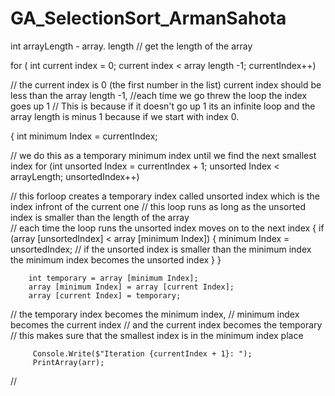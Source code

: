 # GA_SelectionSort_ArmanSahota

int arrayLength - array. length // get the length of the array

for ( int current index = 0; current index < array length -1; currentIndex++)

// the current index is 0 (the first number in the list) current index should be less than the array length -1,
//each time we go threw the loop the index goes up 1
// This is because if it doesn't go up 1 its an infinite loop and the array length is minus 1 because if we start with index 0.

{ int minimum Index = currentIndex;

// we do this as a temporary minimum index until we find the next smallest index
for (int unsorted Index = currentIndex + 1; unsorted Index < arrayLength; unsortedIndex++)

// this forloop creates a temporary index called unsorted index which is the index infront of the current one
// this loop runs as long as the unsorted index is smaller than the length of the array\
// each time the loop runs the unsorted index moves on to the next index
		{
		    if (array [unsortedIndex] < array [minimum Index])
			{
			    minimum Index = unsortedIndex; 
// if the unsorted index is smaller than the minimum index the minimum index becomes the unsorted index
			}
		}
		
		int temporary = array [minimum Index];
		array [minimum Index] = array [current Index];
		array [current Index] = temporary;
// the temporary index becomes the minimum index,
// minimum index becomes the current index
// and the current index becomes the temporary
// this makes sure that the smallest index is in the minimum index place


         Console.Write($"Iteration {currentIndex + 1}: ");
         PrintArray(arr);
//
  